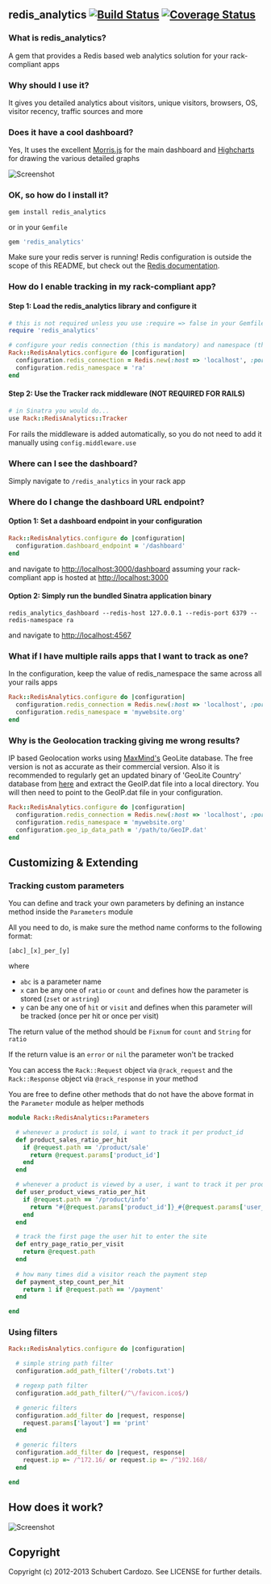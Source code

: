 ## redis_analytics [![Build Status](https://travis-ci.org/saturnine/redis_analytics.png?branch=master)](https://travis-ci.org/saturnine/redis_analytics) [![Coverage Status](https://coveralls.io/repos/saturnine/redis_analytics/badge.png?branch=master)](https://coveralls.io/r/saturnine/redis_analytics)


### What is redis_analytics?

A gem that provides a Redis based web analytics solution for your rack-compliant apps

### Why should I use it?

It gives you detailed analytics about visitors, unique visitors, browsers, OS, visitor recency, traffic sources and more

### Does it have a cool dashboard?

Yes, It uses the excellent [Morris.js](http://www.oesmith.co.uk/morris.js/) for the main dashboard and [Highcharts](http://www.highcharts.com) for drawing the various detailed graphs

![Screenshot](https://github.com/saturnine/redis_analytics/raw/master/screenshot.png)

### OK, so how do I install it?

`gem install redis_analytics`

or in your `Gemfile`

```ruby
gem 'redis_analytics'
```

Make sure your redis server is running! Redis configuration is outside the scope of this README, but
check out the [Redis documentation](http://redis.io/documentation).

### How do I enable tracking in my rack-compliant app?

#### Step 1: Load the redis_analytics library and configure it

```ruby
# this is not required unless you use :require => false in your Gemfile
require 'redis_analytics'

# configure your redis connection (this is mandatory) and namespace (this is optional)
Rack::RedisAnalytics.configure do |configuration|
  configuration.redis_connection = Redis.new(:host => 'localhost', :port => '6379')
  configuration.redis_namespace = 'ra'
end
```
#### Step 2: Use the Tracker rack middleware (NOT REQUIRED FOR RAILS)

```ruby
# in Sinatra you would do...
use Rack::RedisAnalytics::Tracker
```

For rails the middleware is added automatically, so you do not need to add it manually using `config.middleware.use`

### Where can I see the dashboard?

Simply navigate to `/redis_analytics` in your rack app

### Where do I change the dashboard URL endpoint?

#### Option 1: Set a dashboard endpoint in your configuration

```ruby
Rack::RedisAnalytics.configure do |configuration|
  configuration.dashboard_endpoint = '/dashboard'
end
```

and navigate to [http://localhost:3000/dashboard](http://localhost:3000/dashboard) assuming your rack-compliant app is hosted at [http://localhost:3000](http://localhost:3000)

#### Option 2: Simply run the bundled Sinatra application binary

`redis_analytics_dashboard --redis-host 127.0.0.1 --redis-port 6379 --redis-namespace ra`

and navigate to [http://localhost:4567](http://localhost:4567)

### What if I have multiple rails apps that I want to track as one?

In the configuration, keep the value of redis_namespace the same across all your rails apps

```ruby
Rack::RedisAnalytics.configure do |configuration|
  configuration.redis_connection = Redis.new(:host => 'localhost', :port => '6379')
  configuration.redis_namespace = 'mywebsite.org'
end
```

### Why is the Geolocation tracking giving me wrong results?

IP based Geolocation works using [MaxMind's](http://www.maxmind.com) GeoLite database. The free version is not as accurate as their commercial version. 
Also it is recommended to regularly get an updated binary of 'GeoLite Country' database from [here](http://dev.maxmind.com/geoip/geolite) and extract the GeoIP.dat file into a local directory.
You will then need to point to the GeoIP.dat file in your configuration.

```ruby
Rack::RedisAnalytics.configure do |configuration|
  configuration.redis_connection = Redis.new(:host => 'localhost', :port => '6379')
  configuration.redis_namespace = 'mywebsite.org'
  configuration.geo_ip_data_path = '/path/to/GeoIP.dat'
end
```

## Customizing & Extending

### Tracking custom parameters

You can define and track your own parameters by defining an instance method inside the `Parameters` module

All you need to do, is make sure the method name conforms to the following format:

`[abc]_[x]_per_[y]`

where

* `abc` is a parameter name
* `x` can be any one of `ratio` or `count` and defines how the parameter is stored (`zset` or `astring`)
* `y` can be any one of `hit` or `visit` and defines when this parameter will be tracked  (once per hit or once per visit)

The return value of the method should be `Fixnum` for `count` and `String` for `ratio`  

If the return value is an `error` or `nil` the parameter won't be tracked  

You can access the `Rack::Request` object via `@rack_request` and the `Rack::Response` object via `@rack_response` in your method  

You are free to define other methods that do not have the above format in the `Parameter` module as helper methods  

```ruby
module Rack::RedisAnalytics::Parameters

  # whenever a product is sold, i want to track it per product_id
  def product_sales_ratio_per_hit
    if @request.path == '/product/sale'
      return @request.params['product_id']
    end
  end

  # whenever a product is viewed by a user, i want to track it per product & user
  def user_product_views_ratio_per_hit
    if @request.path == '/product/info'
      return "#{@request.params['product_id']}_#{@request.params['user_id']}"
    end
  end

  # track the first page the user hit to enter the site
  def entry_page_ratio_per_visit
    return @request.path
  end
  
  # how many times did a visitor reach the payment step
  def payment_step_count_per_hit
    return 1 if @request.path == '/payment'
  end

end
```

### Using filters

```ruby
Rack::RedisAnalytics.configure do |configuration|

  # simple string path filter
  configuration.add_path_filter('/robots.txt')

  # regexp path filter
  configuration.add_path_filter(/^\/favicon.ico$/)

  # generic filters
  configuration.add_filter do |request, response|
    request.params['layout'] == 'print'
  end

  # generic filters
  configuration.add_filter do |request, response|
    request.ip =~ /^172.16/ or request.ip =~ /^192.168/
  end

end
```

## How does it work?

![Screenshot](https://github.com/saturnine/redis_analytics/raw/master/wsd.png)

## Copyright

Copyright (c) 2012-2013 Schubert Cardozo. See LICENSE for further details.
